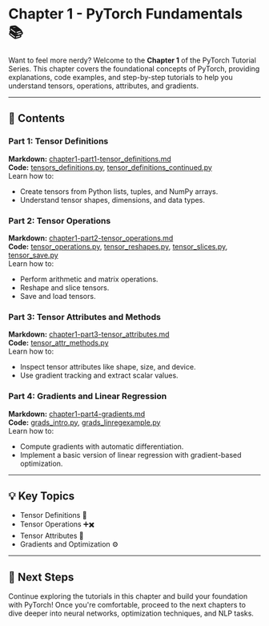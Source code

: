 # Chapter 1 - PyTorch Fundamentals 📚

Want to feel more nerdy? Welcome to the **Chapter 1** of the PyTorch Tutorial Series. This chapter covers the foundational concepts of PyTorch, providing explanations, code examples, and step-by-step tutorials to help you understand tensors, operations, attributes, and gradients.

---

## 📖 Contents

### **Part 1: Tensor Definitions**
**Markdown:** [chapter1-part1-tensor_definitions.md](./chapter1-part1-tensor_definitions.md)  
**Code:** [tensors_definitions.py](./tensors_definitions.py), [tensor_definitions_continued.py](./tensor_definitions_continued.py)  
Learn how to:
- Create tensors from Python lists, tuples, and NumPy arrays.
- Understand tensor shapes, dimensions, and data types.

### **Part 2: Tensor Operations**
**Markdown:** [chapter1-part2-tensor_operations.md](./chapter1-part2-tensor_operations.md)  
**Code:** [tensor_operations.py](./tensor_operations.py), [tensor_reshapes.py](./tensor_reshapes.py), [tensor_slices.py](./tensor_slices.py), [tensor_save.py](./tensor_save.py)  
Learn how to:
- Perform arithmetic and matrix operations.
- Reshape and slice tensors.
- Save and load tensors.

### **Part 3: Tensor Attributes and Methods**
**Markdown:** [chapter1-part3-tensor_attributes.md](./chapter1-part3-tensor_attributes.md)  
**Code:** [tensor_attr_methods.py](./tensor_attr_methods.py)  
Learn how to:
- Inspect tensor attributes like shape, size, and device.
- Use gradient tracking and extract scalar values.

### **Part 4: Gradients and Linear Regression**
**Markdown:** [chapter1-part4-gradients.md](./chapter1-part4-gradients.md)  
**Code:** [grads_intro.py](./grads_intro.py), [grads_linregexample.py](./grads_linregexample.py)  
Learn how to:
- Compute gradients with automatic differentiation.
- Implement a basic version of linear regression with gradient-based optimization.

---

## 💡 Key Topics
- Tensor Definitions 🧱
- Tensor Operations ➕✖️
- Tensor Attributes 📏
- Gradients and Optimization ⚙️

---


## 🚀 Next Steps
Continue exploring the tutorials in this chapter and build your foundation with PyTorch! Once you're comfortable, proceed to the next chapters to dive deeper into neural networks, optimization techniques, and NLP tasks.



